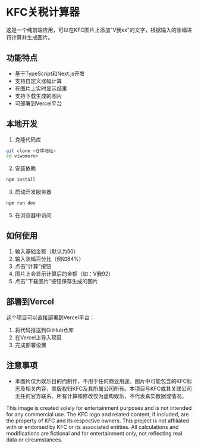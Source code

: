 # KFC关税计算器

这是一个纯前端应用，可以在KFC图片上添加"V我xx"的文字，根据输入的涨幅进行计算并生成图片。

## 功能特点

- 基于TypeScript和Next.js开发
- 支持自定义涨幅计算
- 在图片上实时显示结果
- 支持下载生成的图片
- 可部署到Vercel平台

## 本地开发

1. 克隆代码库
```bash
git clone <仓库地址>
cd viwomore+
```

2. 安装依赖
```bash
npm install
```


3. 启动开发服务器
```bash
npm run dev
```

5. 在浏览器中访问

## 如何使用

1. 输入基础金额（默认为50）
2. 输入涨幅百分比（例如84%）
3. 点击"计算"按钮
4. 图片上会显示计算后的金额（如：V我92）
5. 点击"下载图片"按钮保存生成的图片

## 部署到Vercel

这个项目可以直接部署到Vercel平台：

1. 将代码推送到GitHub仓库
2. 在Vercel上导入项目
3. 完成部署设置

## 注意事项

- 本图片仅为娱乐目的而制作，不用于任何商业用途。图片中可能包含的KFC标志及相关内容，其版权归KFC及其所属公司所有。本项目与KFC或其关联公司无任何官方联系。所有计算和修改仅为虚构娱乐，不代表真实数据或情况。

This image is created solely for entertainment purposes and is not intended for any commercial use. The KFC logo and related content, if included, are the property of KFC and its respective owners. This project is not affiliated with or endorsed by KFC or its associated entities. All calculations and modifications are fictional and for entertainment only, not reflecting real data or circumstances.

